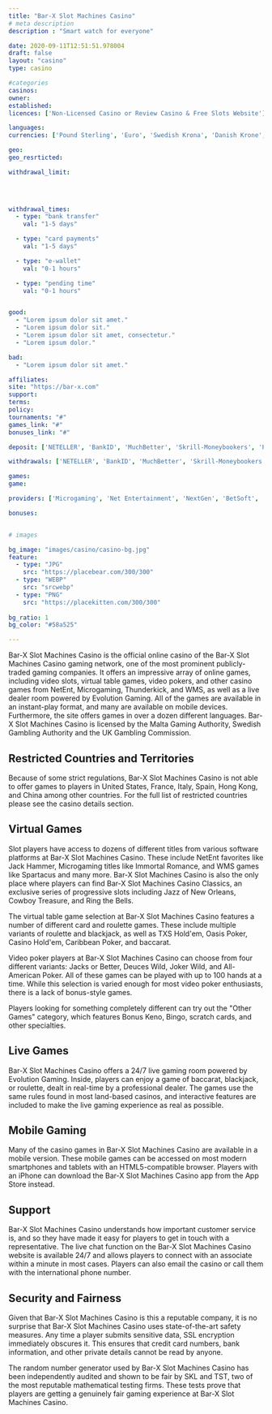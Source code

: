 ```yaml
---
title: "Bar-X Slot Machines Casino"
# meta description
description : "Smart watch for everyone"

date: 2020-09-11T12:51:51.978004
draft: false
layout: "casino" 
type: casino

#categories
casinos: 
owner: 
established: 
licences: ['Non-Licensed Casino or Review Casino & Free Slots Website']

languages: 
currencies: ['Pound Sterling', 'Euro', 'Swedish Krona', 'Danish Krone', 'US Dollar']

geo: 
geo_resrticted: 

withdrawal_limit:

  
  

withdrawal_times:
  - type: "bank transfer"
    val: "1-5 days"

  - type: "card payments"
    val: "1-5 days"

  - type: "e-wallet"
    val: "0-1 hours"

  - type: "pending time"
    val: "0-1 hours"


good:
  - "Lorem ipsum dolor sit amet."
  - "Lorem ipsum dolor sit."
  - "Lorem ipsum dolor sit amet, consectetur."
  - "Lorem ipsum dolor."

bad:
  - "Lorem ipsum dolor sit amet."

affiliates: 
site: "https://bar-x.com"
support: 
terms:
policy:
tournaments: "#"
games_link: "#"
bonuses_link: "#"

deposit: ['NETELLER', 'BankID', 'MuchBetter', 'Skrill-Moneybookers', 'PayPal', 'Visa', 'MasterCard', 'paysafecard', 'Trustly']

withdrawals: ['NETELLER', 'BankID', 'MuchBetter', 'Skrill-Moneybookers', 'Trustly']

games: 
game:

providers: ['Microgaming', 'Net Entertainment', 'NextGen', 'BetSoft', 'Evolution Gaming', 'Quickspin', 'ELK Studios', 'lightningboxgames', 'Thunderkick', 'IGT', 'Genesis Gaming', 'Yggdrasil', 'Rabcat', 'iSoftBet', 'Amaya', 'WMS', 'SG Interactive', 'Extreme Live Gaming', 'Bally Technologies', 'Just For The Win', 'Ash Gaming', 'Push Gaming', 'Merkur Gaming', 'Genii', 'NoLimitCity', 'Felt Gaming', 'Skillzzgaming', 'Triple Edge Studios', 'Concept Gaming', 'FUGA Gaming', 'Wild Streak Gaming', 'PearFiction Studios', 'Cubeia', 'High 5 Games', 'Electric Elephant Games', 'Gluck Games']

bonuses:


# images

bg_image: "images/casino/casino-bg.jpg"  
feature:
  - type: "JPG" 
    src: "https://placebear.com/300/300"
  - type: "WEBP"
    src: "srcwebp"
  - type: "PNG"
    src: "https://placekitten.com/300/300"  
 
bg_ratio: 1 
bg_color: "#58a525"  

---
```


Bar-X Slot Machines Casino is the official online casino of the Bar-X Slot Machines Casino gaming network, one of the most prominent publicly-traded gaming companies. It offers an impressive array of online games, including video slots, virtual table games, video pokers, and other casino games from NetEnt, Microgaming, Thunderkick, and WMS, as well as a live dealer room powered by Evolution Gaming. All of the games are available in an instant-play format, and many are available on mobile devices. Furthermore, the site offers games in over a dozen different languages. Bar-X Slot Machines Casino is licensed by the Malta Gaming Authority, Swedish Gambling Authority and the UK Gambling Commission.

## Restricted Countries and Territories
Because of some strict regulations, Bar-X Slot Machines Casino is not able to offer games to players in United States, France, Italy, Spain, Hong Kong, and China among other countries. For the full list of restricted countries please see the casino details section.

## Virtual Games
Slot players have access to dozens of different titles from various software platforms at Bar-X Slot Machines Casino. These include NetEnt favorites like Jack Hammer, Microgaming titles like Immortal Romance, and WMS games like Spartacus and many more. Bar-X Slot Machines Casino is also the only place where players can find Bar-X Slot Machines Casino Classics, an exclusive series of progressive slots including Jazz of New Orleans, Cowboy Treasure, and Ring the Bells.

The virtual table game selection at Bar-X Slot Machines Casino features a number of different card and roulette games. These include multiple variants of roulette and blackjack, as well as TXS Hold'em, Oasis Poker, Casino Hold'em, Caribbean Poker, and baccarat.

Video poker players at Bar-X Slot Machines Casino can choose from four different variants: Jacks or Better, Deuces Wild, Joker Wild, and All-American Poker. All of these games can be played with up to 100 hands at a time. While this selection is varied enough for most video poker enthusiasts, there is a lack of bonus-style games.

Players looking for something completely different can try out the "Other Games" category, which features Bonus Keno, Bingo, scratch cards, and other specialties.

## Live Games
Bar-X Slot Machines Casino offers a 24/7 live gaming room powered by Evolution Gaming. Inside, players can enjoy a game of baccarat, blackjack, or roulette, dealt in real-time by a professional dealer. The games use the same rules found in most land-based casinos, and interactive features are included to make the live gaming experience as real as possible.

## Mobile Gaming
Many of the casino games in Bar-X Slot Machines Casino are available in a mobile version. These mobile games can be accessed on most modern smartphones and tablets with an HTML5-compatible browser. Players with an iPhone can download the Bar-X Slot Machines Casino app from the App Store instead.

## Support
Bar-X Slot Machines Casino understands how important customer service is, and so they have made it easy for players to get in touch with a representative. The live chat function on the Bar-X Slot Machines Casino website is available 24/7 and allows players to connect with an associate within a minute in most cases. Players can also email the casino or call them with the international phone number.

## Security and Fairness
Given that Bar-X Slot Machines Casino is this a reputable company, it is no surprise that Bar-X Slot Machines Casino uses state-of-the-art safety measures. Any time a player submits sensitive data, SSL encryption immediately obscures it. This ensures that credit card numbers, bank information, and other private details cannot be read by anyone.

The random number generator used by Bar-X Slot Machines Casino has been independently audited and shown to be fair by SKL and TST, two of the most reputable mathematical testing firms. These tests prove that players are getting a genuinely fair gaming experience at Bar-X Slot Machines Casino.